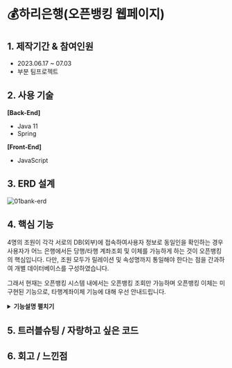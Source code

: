# 💰하리은행(오픈뱅킹 웹페이지)
## 1. 제작기간 & 참여인원
- 2023.06.17 ~ 07.03
- 부분 팀프로젝트
  
## 2. 사용 기술
**[Back-End]**
- Java 11
- Spring 
  
**[Front-End]**
- JavaScript


## 3. ERD 설계
![01bank-erd](https://github.com/water4360/web-Hari-Bank/assets/121849929/34293b94-ec3b-42d5-ba63-b1796e1ffce4)

## 4. 핵심 기능
4명의 조원이 각각 서로의 DB(외부)에 접속하여사용자 정보로 동일인을 확인하는 경우
사용자가 어느 은행에서든 당행/타행 계좌조회 및 이체를 가능하게 하는 것이 오픈뱅킹의 핵심입니다.
다만, 조원 모두가 릴레이션 및 속성명까지 통일해야 한다는 점을 간과하여 개별 데이터베이스를 구성하였습니다.

그래서 현재는 오픈뱅킹 시스템 내에서는 오픈뱅킹 조회만 가능하며 오픈뱅킹 이체는 미구현된 기능으로,
타행계좌이체 기능에 대해 우선 안내드립니다.

<details>
<summary><b>기능설명 펼치기</b></summary>


<!-- summary 아래 한칸 공백 두어야함 -->
당행계좌조회와 달리 타행계좌이체의 경우 외부DB에 한 번 더 접속하여
사용자정보 일치여부 확인 후 

![당행계좌조회 타행계좌이체_시퀀스](https://github.com/water4360/web-Hari-Bank/assets/121849929/e46e76d8-4ad8-4946-90a3-0bea2f5ff88d)



</details>

## 5. 트러블슈팅 / 자랑하고 싶은 코드

## 6. 회고 / 느낀점

